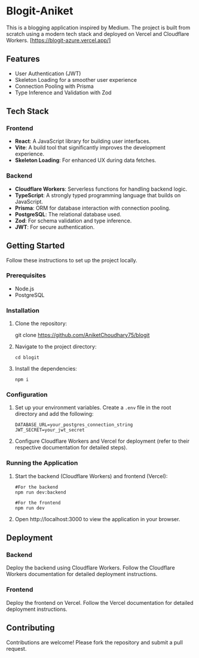 # Blogit-Aniket

This is a blogging application inspired by Medium. The project is built from scratch using a modern tech stack and deployed on Vercel and Cloudflare Workers.
[https://blogit-azure.vercel.app/]

## Features

- User Authentication (JWT)
- Skeleton Loading for a smoother user experience
- Connection Pooling with Prisma
- Type Inference and Validation with Zod

## Tech Stack

### Frontend

- **React**: A JavaScript library for building user interfaces.
- **Vite**: A build tool that significantly improves the development experience.
- **Skeleton Loading**: For enhanced UX during data fetches.

### Backend

- **Cloudflare Workers**: Serverless functions for handling backend logic.
- **TypeScript**: A strongly typed programming language that builds on JavaScript.
- **Prisma**: ORM for database interaction with connection pooling.
- **PostgreSQL**: The relational database used.
- **Zod**: For schema validation and type inference.
- **JWT**: For secure authentication.

## Getting Started

Follow these instructions to set up the project locally.

### Prerequisites

- Node.js
- PostgreSQL

### Installation

1.  Clone the repository:

    git clone https://github.com/AniketChoudhary75/blogit

2.  Navigate to the project directory:

        cd blogit

3.  Install the dependencies:

        npm i

### Configuration

1.  Set up your environment variables. Create a `.env` file in the root directory and add the following:

        DATABASE_URL=your_postgres_connection_string
        JWT_SECRET=your_jwt_secret

2.  Configure Cloudflare Workers and Vercel for deployment (refer to their respective documentation for detailed steps).

### Running the Application

1.  Start the backend (Cloudflare Workers) and frontend (Vercel):

        #For the backend
        npm run dev:backend

        #For the frontend
        npm run dev

2.  Open http://localhost:3000 to view the application in your browser.

## Deployment

### Backend

Deploy the backend using Cloudflare Workers. Follow the Cloudflare Workers documentation for detailed deployment instructions.

### Frontend

Deploy the frontend on Vercel. Follow the Vercel documentation for detailed deployment instructions.


## Contributing

Contributions are welcome! Please fork the repository and submit a pull request.
